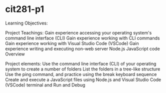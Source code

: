 # cit281-p1

Learning Objectives:

Project Teachings:
Gain experience accessing your operating system's command line interface (CLI)
Gain experience working with CLI commands
Gain experience working with Visual Studio Code (VSCode)
Gain experience writing and executing non-web server Node.js JavaScript code
Overview

Project elements:
Use the command line interface (CLI) of your operating system to create a number of folders
List the folders in a tree-like structure
Use the ping command, and practice using the break keyboard sequence
Create and execute a JavaScript files using Node.js and Visual Studio Code (VSCode) terminal and Run and Debug
